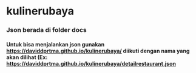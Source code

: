# kulinerubaya
### Json berada di folder docs 
#### Untuk bisa menjalankan json gunakan https://daviddprtma.github.io/kulinerubaya/ diikuti dengan nama yang akan dilihat (Ex: https://daviddprtma.github.io/kulinerubaya/detailrestaurant.json
